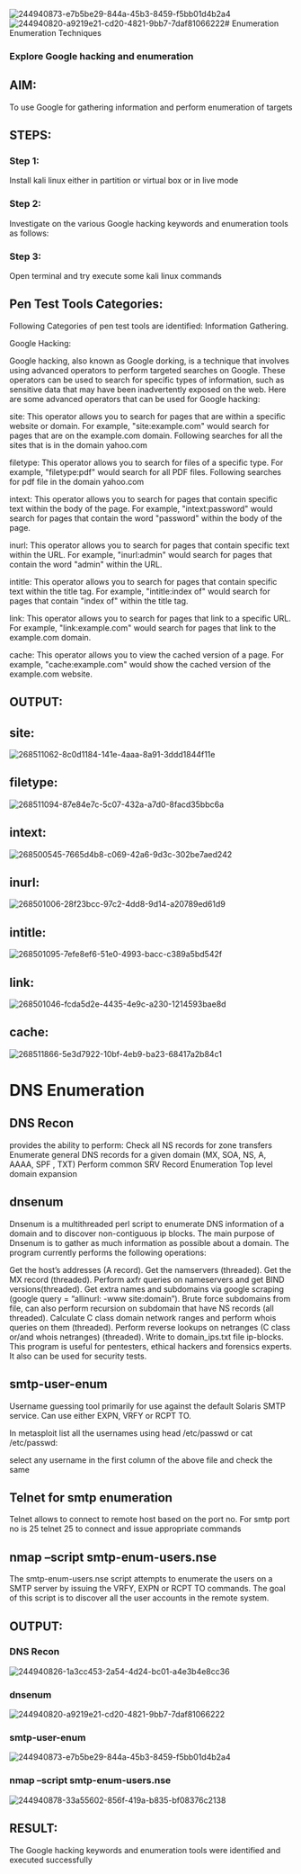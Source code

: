 ![244940873-e7b5be29-844a-45b3-8459-f5bb01d4b2a4](https://github.com/user-attachments/assets/ac9cf93c-aca3-487a-9d23-35cf8f42add3)![244940820-a9219e21-cd20-4821-9bb7-7daf81066222](https://github.com/user-attachments/assets/af7711e3-5846-48a3-b742-f6650e2be50b)# Enumeration
Enumeration Techniques

### Explore Google hacking and enumeration 

## AIM:
To use Google for gathering information and perform enumeration of targets

## STEPS:

### Step 1:
Install kali linux either in partition or virtual box or in live mode

### Step 2:
Investigate on the various Google hacking keywords and enumeration tools as follows:

### Step 3:
Open terminal and try execute some kali linux commands

## Pen Test Tools Categories:  

Following Categories of pen test tools are identified:
Information Gathering.

Google Hacking:

Google hacking, also known as Google dorking, is a technique that involves using advanced operators to perform targeted searches on Google. These operators can be used to search for specific types of information, such as sensitive data that may have been inadvertently exposed on the web. Here are some advanced operators that can be used for Google hacking:

site: This operator allows you to search for pages that are within a specific website or domain. For example, "site:example.com" would search for pages that are on the example.com domain.
Following searches for all the sites that is in the domain yahoo.com

filetype: This operator allows you to search for files of a specific type. For example, "filetype:pdf" would search for all PDF files.
Following searches for pdf file in the domain yahoo.com

intext: This operator allows you to search for pages that contain specific text within the body of the page. For example, "intext:password" would search for pages that contain the word "password" within the body of the page.

inurl: This operator allows you to search for pages that contain specific text within the URL. For example, "inurl:admin" would search for pages that contain the word "admin" within the URL.

intitle: This operator allows you to search for pages that contain specific text within the title tag. For example, "intitle:index of" would search for pages that contain "index of" within the title tag.

link: This operator allows you to search for pages that link to a specific URL. For example, "link:example.com" would search for pages that link to the example.com domain.

cache: This operator allows you to view the cached version of a page. For example, "cache:example.com" would show the cached version of the example.com website.

## OUTPUT:

## site:
![268511062-8c0d1184-141e-4aaa-8a91-3ddd1844f11e](https://github.com/user-attachments/assets/2392125a-a922-487c-93cd-cd31a2658c9b)


## filetype:
![268511094-87e84e7c-5c07-432a-a7d0-8facd35bbc6a](https://github.com/user-attachments/assets/e2a64e98-2a5f-41d3-8afd-fb122bd035f9)


## intext:
![268500545-7665d4b8-c069-42a6-9d3c-302be7aed242](https://github.com/user-attachments/assets/cb192c63-22d6-441e-95ad-9645fe646bb7)


## inurl:
![268501006-28f23bcc-97c2-4dd8-9d14-a20789ed61d9](https://github.com/user-attachments/assets/dd6da26c-6fb4-4d7b-9c68-8dfc7681c9db)



## intitle:
![268501095-7efe8ef6-51e0-4993-bacc-c389a5bd542f](https://github.com/user-attachments/assets/5c8ec331-eaf7-4abd-8f45-b544cea9716b)


## link:
![268501046-fcda5d2e-4435-4e9c-a230-1214593bae8d](https://github.com/user-attachments/assets/1797a309-e23d-45d9-8e5d-a09e97b7527c)



## cache:
![268511866-5e3d7922-10bf-4eb9-ba23-68417a2b84c1](https://github.com/user-attachments/assets/b910c488-cc0d-4e98-8c63-fde4faa3604f)



# DNS Enumeration
## DNS Recon
provides the ability to perform:
Check all NS records for zone transfers
Enumerate general DNS records for a given domain (MX, SOA, NS, A, AAAA, SPF , TXT)
Perform common SRV Record Enumeration
Top level domain expansion

## dnsenum
Dnsenum is a multithreaded perl script to enumerate DNS information of a domain and to discover non-contiguous ip blocks. The main purpose of Dnsenum is to gather as much information as possible about a domain. The program currently performs the following operations:

Get the host’s addresses (A record).
Get the namservers (threaded).
Get the MX record (threaded).
Perform axfr queries on nameservers and get BIND versions(threaded).
Get extra names and subdomains via google scraping (google query = “allinurl: -www site:domain”).
Brute force subdomains from file, can also perform recursion on subdomain that have NS records (all threaded).
Calculate C class domain network ranges and perform whois queries on them (threaded).
Perform reverse lookups on netranges (C class or/and whois netranges) (threaded).
Write to domain_ips.txt file ip-blocks.
This program is useful for pentesters, ethical hackers and forensics experts. It also can be used for security tests.

## smtp-user-enum
Username guessing tool primarily for use against the default Solaris SMTP service. Can use either EXPN, VRFY or RCPT TO.


In metasploit list all the usernames using head /etc/passwd or cat /etc/passwd:

select any username in the first column of the above file and check the same


## Telnet for smtp enumeration
Telnet allows to connect to remote host based on the port no. For smtp port no is 25
telnet <host address> 25 to connect
and issue appropriate commands
  
## nmap –script smtp-enum-users.nse <hostname>
The smtp-enum-users.nse script attempts to enumerate the users on a SMTP server by issuing the VRFY, EXPN or RCPT TO commands. The goal of this script is to discover all the user accounts in the remote system.

## OUTPUT:
### DNS Recon
![244940826-1a3cc453-2a54-4d24-bc01-a4e3b4e8cc36](https://github.com/user-attachments/assets/d78eb6e0-1d72-4c04-899e-f10f7822ed23)


### dnsenum
![244940820-a9219e21-cd20-4821-9bb7-7daf81066222](https://github.com/user-attachments/assets/1ec20780-88a7-4c06-858c-2baab162da60)


### smtp-user-enum
![244940873-e7b5be29-844a-45b3-8459-f5bb01d4b2a4](https://github.com/user-attachments/assets/35270c13-54ed-4711-b789-f33523093708)


### nmap –script smtp-enum-users.nse 
![244940878-33a55602-856f-419a-b835-bf08376c2138](https://github.com/user-attachments/assets/c895566d-ca5a-4d9c-934c-494d265591a1)


## RESULT:
The Google hacking keywords and enumeration tools were identified and executed successfully

